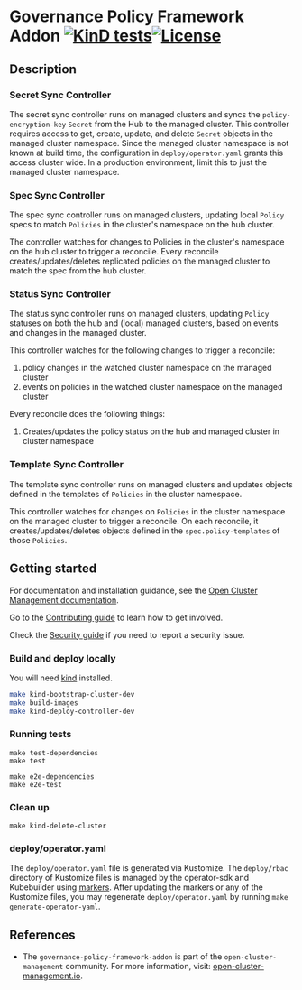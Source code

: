 [comment]: # " Copyright Contributors to the Open Cluster Management project "

# Governance Policy Framework Addon [![KinD tests](https://github.com/stolostron/governance-policy-framework-addon/actions/workflows/kind.yml/badge.svg?branch=main&event=push)](https://github.com/stolostron/governance-policy-framework-addon/actions/workflows/kind.yml)[![License](https://img.shields.io/:license-apache-blue.svg)](http://www.apache.org/licenses/LICENSE-2.0.html)

## Description

### Secret Sync Controller

The secret sync controller runs on managed clusters and syncs the `policy-encryption-key` `Secret` from the Hub to the
managed cluster. This controller requires access to get, create, update, and delete `Secret` objects in the managed
cluster namespace. Since the managed cluster namespace is not known at build time, the configuration in
`deploy/operator.yaml` grants this access cluster wide. In a production environment, limit this to just the managed
cluster namespace.

### Spec Sync Controller

The spec sync controller runs on managed clusters, updating local `Policy` specs to match `Policies` in the cluster's
namespace on the hub cluster.

The controller watches for changes to Policies in the cluster's namespace on the hub cluster to trigger a reconcile.
Every reconcile creates/updates/deletes replicated policies on the managed cluster to match the spec from the hub
cluster.

### Status Sync Controller

The status sync controller runs on managed clusters, updating `Policy` statuses on both the hub and (local) managed
clusters, based on events and changes in the managed cluster.

This controller watches for the following changes to trigger a reconcile:

1. policy changes in the watched cluster namespace on the managed cluster
2. events on policies in the watched cluster namespace on the managed cluster

Every reconcile does the following things:

1. Creates/updates the policy status on the hub and managed cluster in cluster namespace

### Template Sync Controller

The template sync controller runs on managed clusters and updates objects defined in the templates of `Policies` in the
cluster namespace.

This controller watches for changes on `Policies` in the cluster namespace on the managed cluster to trigger a
reconcile. On each reconcile, it creates/updates/deletes objects defined in the `spec.policy-templates` of those
`Policies`.

## Getting started

For documentation and installation guidance, see the
[Open Cluster Management documentation](https://open-cluster-management.io/getting-started/integration/policy-framework/).

Go to the
[Contributing guide](https://github.com/open-cluster-management-io/community/blob/main/sig-policy/contribution-guidelines.md)
to learn how to get involved.

Check the [Security guide](SECURITY.md) if you need to report a security issue.

### Build and deploy locally

You will need [kind](https://kind.sigs.k8s.io/docs/user/quick-start/) installed.

```bash
make kind-bootstrap-cluster-dev
make build-images
make kind-deploy-controller-dev
```

### Running tests

```
make test-dependencies
make test

make e2e-dependencies
make e2e-test
```

### Clean up

```
make kind-delete-cluster
```

### deploy/operator.yaml

The `deploy/operator.yaml` file is generated via Kustomize. The `deploy/rbac` directory of Kustomize files is managed by
the operator-sdk and Kubebuilder using [markers](https://book.kubebuilder.io/reference/markers.html). After updating the
markers or any of the Kustomize files, you may regenerate `deploy/operator.yaml` by running
`make generate-operator-yaml`.

## References

- The `governance-policy-framework-addon` is part of the `open-cluster-management` community. For more information,
  visit: [open-cluster-management.io](https://open-cluster-management.io).

<!---
Date: 10/03/2023
-->
